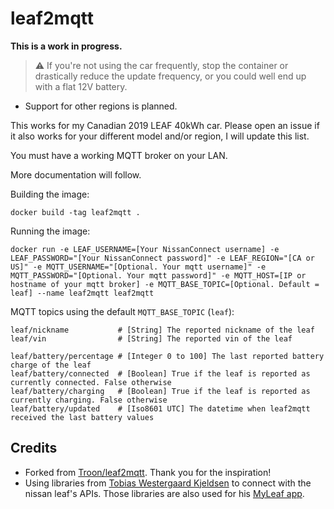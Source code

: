# leaf2mqtt

**This is a work in progress.**

> :warning: If you're not using the car frequently, stop the container or drastically reduce the update frequency, or you could well end up with a flat 12V battery.

* Support for other regions is planned.

This works for my Canadian 2019 LEAF 40kWh car. Please open an issue if it also works for your different model and/or region, I will update this list.

You must have a working MQTT broker on your LAN.

More documentation will follow.

Building the image:

    docker build -tag leaf2mqtt .

Running the image:

    docker run -e LEAF_USERNAME=[Your NissanConnect username] -e LEAF_PASSWORD="[Your NissanConnect password]" -e LEAF_REGION="[CA or US]" -e MQTT_USERNAME="[Optional. Your mqtt username]" -e MQTT_PASSWORD="[Optional. Your mqtt password]" -e MQTT_HOST=[IP or hostname of your mqtt broker] -e MQTT_BASE_TOPIC=[Optional. Default = leaf] --name leaf2mqtt leaf2mqtt

MQTT topics using the default `MQTT_BASE_TOPIC` (`leaf`):    

    leaf/nickname           # [String] The reported nickname of the leaf
    leaf/vin                # [String] The reported vin of the leaf

    leaf/battery/percentage # [Integer 0 to 100] The last reported battery charge of the leaf
    leaf/battery/connected  # [Boolean] True if the leaf is reported as currently connected. False otherwise
    leaf/battery/charging   # [Boolean] True if the leaf is reported as currently charging. False otherwise
    leaf/battery/updated    # [Iso8601 UTC] The datetime when leaf2mqtt received the last battery values

## Credits
- Forked from [Troon/leaf2mqtt](https://github.com/Troon/leaf2mqtt). Thank you for the inspiration!
- Using libraries from [Tobias Westergaard Kjeldsen](https://gitlab.com/tobiaswkjeldsen) to connect with the nissan leaf's APIs. Those libraries are also used for his [MyLeaf app](https://gitlab.com/tobiaswkjeldsen/carwingsflutter).

